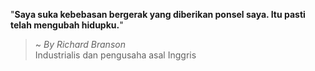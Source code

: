 "**Saya suka kebebasan bergerak yang diberikan ponsel saya. Itu pasti telah mengubah hidupku.**"

> ~ _By Richard Branson_  
Industrialis dan pengusaha asal Inggris

